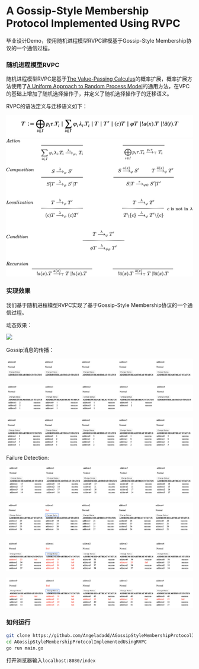# A Gossip-Style Membership Protocol Implemented Using RVPC

毕业设计Demo，使用随机进程模型RVPC建模基于Gossip-Style Membership协议的一个通信过程。

### 随机进程模型RVPC

随机进程模型RVPC是基于[The Value-Passing Calculus](https://link.springer.com/chapter/10.1007/978-3-642-39698-4_11)的概率扩展，概率扩展方法使用了[A Uniform Approach to Random Process Model](https://arxiv.org/abs/1906.09541)的通用方法，在VPC的基础上增加了随机选择操作子，并定义了随机选择操作子的迁移语义。

RVPC的语法定义与迁移语义如下：

<img src="pic/grammar.png" width ="600"/>

<img src="pic/symbolic_sematics.png" width="800"/>

### 实现效果

我们基于随机进程模型RVPC实现了基于Gossip-Style Membership协议的一个通信过程。

动态效果：

![](pic/auto.gif)

Gossip消息的传播：

![](pic/4.png)

![](pic/5.png)

![](pic/6.png)

Failure Detection:

![](pic/0.png)

![](pic/1.png)

![](pic/2.png)

![](pic/3.png)

### 如何运行

```bash
git clone https://github.com/Angeladadd/AGossipStyleMembershipProtocolImplementedUsingRVPC.git
cd AGossipStyleMembershipProtocolImplementedUsingRVPC
go run main.go
```
打开浏览器输入```localhost:8080/index``` 




